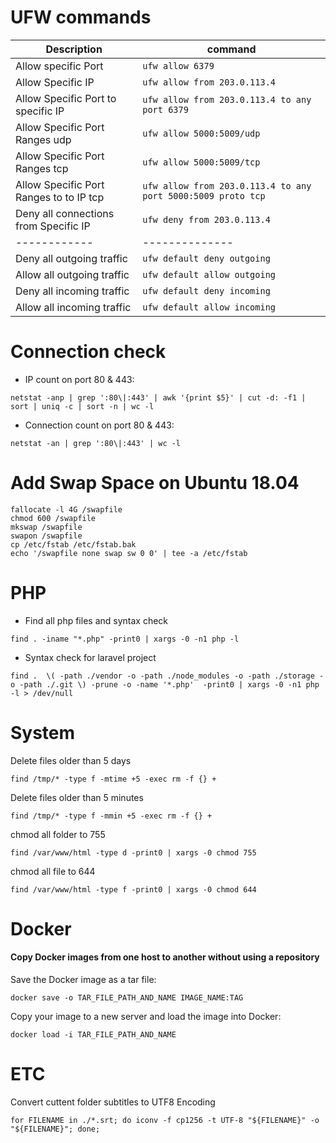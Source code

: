 # UFW commands




| Description | command  |
| ------------ | -------------- |
| Allow specific Port | `ufw allow 6379`  |
| Allow Specific IP | `ufw allow from 203.0.113.4`|
| Allow Specific Port to specific IP | `ufw allow from 203.0.113.4 to any port 6379`|
| Allow Specific Port Ranges udp | `ufw allow 5000:5009/udp`  |
| Allow Specific Port Ranges tcp | `ufw allow 5000:5009/tcp`  |
| Allow Specific Port Ranges to to IP tcp | `ufw allow from 203.0.113.4 to any port 5000:5009 proto tcp`  |
| Deny all connections from Specific IP | `ufw deny from 203.0.113.4`  |
| ------------ | -------------- |
| Deny all outgoing traffic | `ufw default deny outgoing` |
| Allow all outgoing traffic | `ufw default allow outgoing` |
| Deny all incoming traffic | `ufw default deny incoming` |
| Allow all incoming traffic | `ufw default allow incoming` |


# Connection check

- IP count on port 80 & 443:

`netstat -anp | grep ':80\|:443' | awk '{print $5}' | cut -d: -f1 | sort | uniq -c | sort -n | wc -l`

- Connection count on port 80 & 443:

`netstat -an | grep ':80\|:443' | wc -l`


# Add Swap Space on Ubuntu 18.04

```
fallocate -l 4G /swapfile
chmod 600 /swapfile
mkswap /swapfile
swapon /swapfile
cp /etc/fstab /etc/fstab.bak
echo '/swapfile none swap sw 0 0' | tee -a /etc/fstab
```

# PHP

- Find all php files and syntax check

`find . -iname "*.php" -print0 | xargs -0 -n1 php -l`



- Syntax check for laravel project

`find .  \( -path ./vendor -o -path ./node_modules -o -path ./storage -o -path ./.git \) -prune -o -name '*.php'  -print0 | xargs -0 -n1 php -l > /dev/null`


# System

Delete files older than 5 days

`find /tmp/* -type f -mtime +5 -exec rm -f {} +`

Delete files older than 5 minutes

`find /tmp/* -type f -mmin +5 -exec rm -f {} +`

chmod all folder to 755

`find /var/www/html -type d -print0 | xargs -0 chmod 755`

chmod all file to 644

`find /var/www/html -type f -print0 | xargs -0 chmod 644`


# Docker

#### Copy Docker images from one host to another without using a repository

Save the Docker image as a tar file:

`docker save -o TAR_FILE_PATH_AND_NAME IMAGE_NAME:TAG`

Copy your image to a new server and load the image into Docker:

`docker load -i TAR_FILE_PATH_AND_NAME`


# ETC

Convert cuttent folder subtitles to UTF8 Encoding

`for FILENAME in ./*.srt; do iconv -f cp1256 -t UTF-8 "${FILENAME}" -o "${FILENAME}"; done;`

